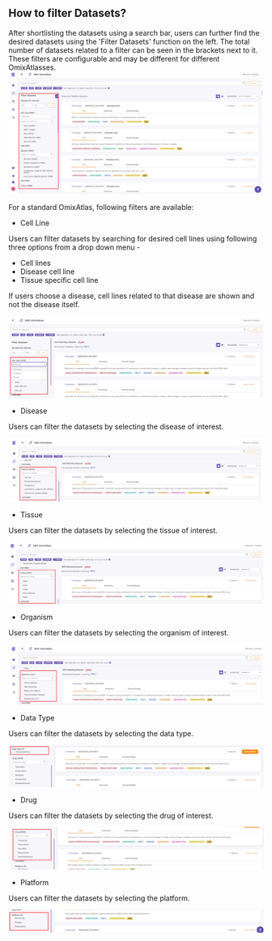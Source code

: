 How to filter Datasets?
-----------------------

After shortlisting the datasets using a search bar, users can further find the desired datasets using the 'Filter Datasets' function on the left. The total number of datasets related to a filter can be seen in the brackets next to it. These filters are configurable and may be different for different OmixAtlasses.
![Filter](../img/OmixAtlas-Images/6a.png) 

For a standard OmixAtlas, following filters are available:

- Cell Line

Users can filter datasets by searching for desired cell lines using following three options from a drop down menu -

- Cell lines
- Disease cell line
- Tissue specific cell line

If users choose a disease, cell lines related to that disease are shown and not the disease itself.

![Filter](../img/OmixAtlas-Images/7a.png)


- Disease

Users can filter the datasets by selecting the disease of interest.

![Filter](../img/OmixAtlas-Images/8a.png)


- Tissue

Users can filter the datasets by selecting the tissue of interest.

![Filter](../img/OmixAtlas-Images/9a.png)

- Organism

Users can filter the datasets by selecting the organism of interest.

![Filter](../img/OmixAtlas-Images/10a.png)
- Data Type

Users can filter the datasets by selecting the data type.

![Filter](../img/OmixAtlas-Images/11a.png)

- Drug

Users can filter the datasets by selecting the drug of interest.

![Filter](../img/OmixAtlas-Images/12a.png)

- Platform

Users can filter the datasets by selecting the platform.

![Filter](../img/OmixAtlas-Images/13a.png)
